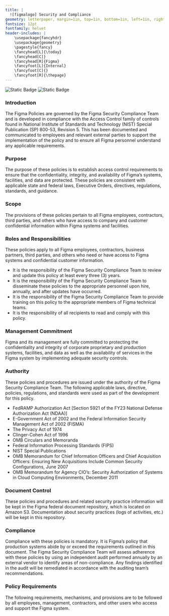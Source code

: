 ```yaml
---
title: |
  ![figmalogo] Security and Compliance
geometry: letterpaper, margin=1in, top=1in, bottom=1in, left=1in, right=1in, headheight=0.5in, headsep=0.25in, footskip=0.5in
fontsize: 12pt
fontfamily: helvet
header-includes: |
    \usepackage{fancyhdr}        
    \usepackage{geometry}
    \pagestyle{fancy}
    \fancyhead[L]{\today}
    \fancyhead[C]}
    \fancyhead[R]{Figma}
    \fancyfoot[L]{Internal}
    \fancyfoot[C]{}
    \fancyfoot[R]{\thepage}
---
```

![Static Badge](https://img.shields.io/badge/Figma_for_Government-red?logo=figma&logoColor=ffffff)
![Static Badge](https://img.shields.io/badge/Classification-Internal-white?logo=readthedocs&logoColor=ffffff)

### Introduction
The Figma Policies are governed by the Figma Security Compliance Team and is developed in compliance with the Access Control family of controls found in National Institute of Standards and Technology (NIST) Special Publication (SP) 800-53, Revision 5. This has been documented and communicated to employees and relevant external parties to support the implementation of the policy and to ensure all Figma personnel understand any applicable requirements.

### Purpose
The purpose of these policies is to establish access control requirements to ensure that the confidentiality, integrity, and availability of Figma’s systems, facilities, and data are protected. These policies are consistent with applicable state and federal laws, Executive Orders, directives, regulations, standards, and guidance. 

### Scope 
The provisions of these policies pertain to all Figma employees, contractors, third parties, and others who have access to company and customer confidential information within Figma systems and facilities. 

### Roles and Responsibilities
These policies apply to all Figma employees, contractors, business partners, third parties, and others who need or have access to Figma systems and confidential customer information.

* It is the responsibility of the Figma Security Compliance Team to review and update this policy at least every three (3) years. 
* It is the responsibility of the Figma Security Compliance Team to disseminate these policies to the appropriate personnel upon hire, annually, and after updates have occurred.
* It is the responsibility of the Figma Security Compliance Team to provide training on this policy to the appropriate members of Figma technical teams. 
* It is the responsibility of all recipients to read and comply with this policy. 

### Management Commitment
Figma and its management are fully committed to protecting the confidentiality and integrity of corporate proprietary and production systems, facilities, and data as well as the availability of services in the Figma system by implementing adequate security controls.

### Authority
These policies and procedures are issued under the authority of the Figma Security Compliance Team. The following applicable laws, directive, policies, regulations, and standards were used as part of the development for this policy. 
* FedRAMP Authorization Act [Section 5921 of the FY23 National Defense Authorization Act (NDAA)]
* E-Government Act of 2002 and the Federal Information Security Management Act of 2002 (FISMA)
* The Privacy Act of 1974
* Clinger-Cohen Act of 1996
* OMB Circulars and Memoranda
* Federal Information Processing Standards (FIPS)
* NIST Special Publications
* OMB Memorandum for Chief Information Officers and Chief Acquisition Officers: Ensuring New Acquisitions Include Common Security Configurations, June 2007
* OMB Memorandum for Agency CIO’s: Security Authorization of Systems in Cloud Computing Environments, December 2011

### Document Control
These policies and procedures and related security practice information will be kept in the Figma federal document repository, which is located on Amazon S3. Documentation about security practices (logs of activities, etc.) will be kept in this repository. 

### Compliance
Compliance with these policies is mandatory. It is Figma’s policy that production systems abide by or exceed the requirements outlined in this document. The Figma Security Compliance Team will assess adherence with these policies by using an independent audit performed annually by an external vendor to identify areas of non-compliance. Any findings identified in the audit will be remediated in accordance with the auditing team’s recommendations.

### Policy Requirements
The following requirements, mechanisms, and provisions are to be followed by all employees, management, contractors, and other users who access and support the Figma system.



[figmalogo]: figlogo.png
[def]: logo.png
